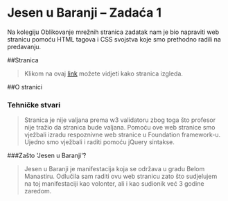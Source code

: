 # Jesen u Baranji – Zadaća 1
Na kolegiju Oblikovanje mrežnih stranica zadatak nam je bio napraviti web stranicu pomoću HTML tagova i CSS svojstva koje smo prethodno radili na predavanju.

##Stranica
>Klikom na ovaj <a href="http://oziz.ffos.hr/OMS20142015/0122215826/vjezba12/">link</a> možete vidjeti kako stranica izgleda.

##O stranici
### Tehničke stvari
>Stranica je nije valjana prema w3 validatoru zbog toga što profesor nije tražio da stranica bude valjana. Pomoću ove web stranice smo vježbali izradu respoznivne web stranice u Foundation framework-u. Ujedno smo vježbali i raditi pomoću jQuery sintakse.  

###Zašto 'Jesen u Baranji'?
>Jesen u Baranji je manifestacija koja se održava u gradu Belom Manastiru. Odlučila sam raditi ovu web stranicu zato što sudjelujem na toj manifestaciji kao volonter, ali i kao sudionik već 3 godine zaredom. 
 
